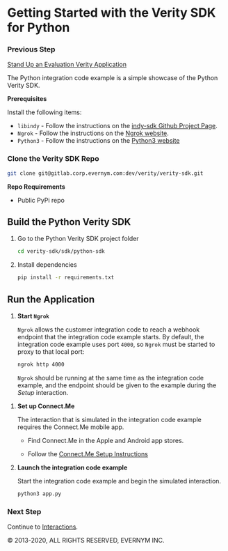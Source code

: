 # Getting Started with the Verity SDK for Python

### Previous Step

[Stand Up an Evaluation Verity Application](../../../README.md#cloud)

The Python integration code example is a simple showcase of the Python Verity SDK.

**Prerequisites**

Install the following items:
* `libindy` - Follow the instructions on the [indy-sdk Github Project Page](https://github.com/hyperledger/indy-sdk#installing-the-sdk).
* `Ngrok` - Follow the instructions on the [Ngrok website](https://ngrok.com/download).
* `Python3` - Follow the instructions on the [Python3 website](https://www.python.org/downloads/)

### Clone the Verity SDK Repo
<!--This step is contingent on how the repo is delivered-->

```sh
git clone git@gitlab.corp.evernym.com:dev/verity/verity-sdk.git
```

**Repo Requirements**

* Public PyPi repo

## Build the Python Verity SDK
1. Go to the Python Verity SDK project folder
  
   ```sh
   cd verity-sdk/sdk/python-sdk
   ```

2. Install dependencies

   ```sh
   pip install -r requirements.txt
   ```
   
## Run the Application

1. **Start `Ngrok`**

   `Ngrok` allows the customer integration code to reach a webhook endpoint that the integration code example starts. By default, the integration code example uses port `4000`, so `Ngrok` must be started to proxy to that local port:
   
   ```sh
   ngrok http 4000
   ```
   
   `Ngrok` should be running at the same time as the integration code example, and the endpoint should be given to the example during the *Setup* interaction.

<a id="connectme"></a>
   
1. **Set up Connect.Me**

   The interaction that is simulated in the integration code example requires the Connect.Me mobile app. 

   * Find Connect.Me in the Apple and Android app stores. 

   * Follow the [Connect.Me Setup Instructions](../ConnectMe.md)

   
1. **Launch the integration code example**
   
   Start the integration code example and begin the simulated interaction.
   
   ```sh
   python3 app.py
   ```

### Next Step

Continue to [Interactions](../Interactions.md).


© 2013-2020, ALL RIGHTS RESERVED, EVERNYM INC.